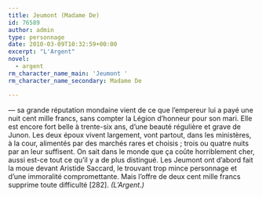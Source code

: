 ```yaml
---
title: Jeumont (Madame De)
id: 76589
author: admin
type: personnage
date: 2010-03-09T10:32:59+00:00
excerpt: "L'Argent"
novel:
  - argent
rm_character_name_main: 'Jeumont '
rm_character_name_secondary: Madame De

---
```

— sa grande réputation mondaine vient de ce que l&rsquo;empereur lui a payé une nuit cent mille francs, sans compter la Légion d&rsquo;honneur pour son mari. Elle est encore fort belle à trente-six ans, d&rsquo;une beauté régulière et grave de Junon. Les deux époux vivent largement, vont partout, dans les ministères, à la cour, alimentés par des marchés rares et choisis ; trois ou quatre nuits par an leur suffisent. On sait dans le monde que ça coûte horriblement cher, aussi est-ce tout ce qu&rsquo;il y a de plus distingué. Les Jeumont ont d&rsquo;abord fait la moue devant Aristide Saccard, le trouvant trop mince personnage et d&rsquo;une immoralité compromettante. Mais l&rsquo;offre de deux cent mille francs supprime toute difficulté [282]. _(L&rsquo;Argent.)_